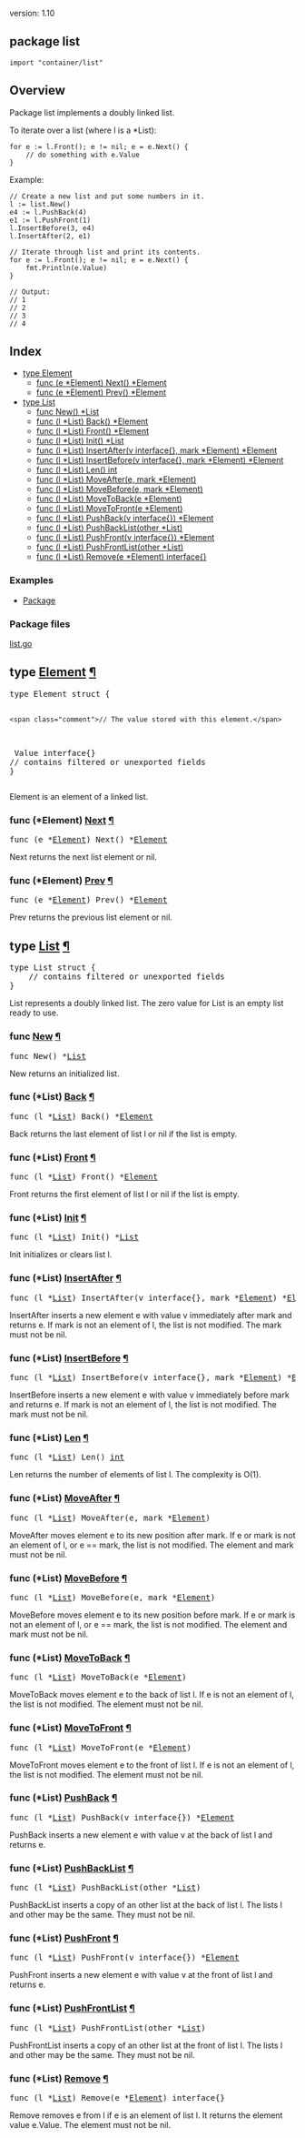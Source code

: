version: 1.10
## package list

  `import "container/list"`

## Overview

Package list implements a doubly linked list.

To iterate over a list (where l is a *List):

    for e := l.Front(); e != nil; e = e.Next() {
    	// do something with e.Value
    }

<a id="example"></a>
Example:

    // Create a new list and put some numbers in it.
    l := list.New()
    e4 := l.PushBack(4)
    e1 := l.PushFront(1)
    l.InsertBefore(3, e4)
    l.InsertAfter(2, e1)

    // Iterate through list and print its contents.
    for e := l.Front(); e != nil; e = e.Next() {
        fmt.Println(e.Value)
    }

    // Output:
    // 1
    // 2
    // 3
    // 4

## Index

- [type Element](#Element)
  - [func (e *Element) Next() *Element](#Element.Next)
  - [func (e *Element) Prev() *Element](#Element.Prev)
- [type List](#List)
  - [func New() *List](#New)
  - [func (l *List) Back() *Element](#List.Back)
  - [func (l *List) Front() *Element](#List.Front)
  - [func (l *List) Init() *List](#List.Init)
  - [func (l *List) InsertAfter(v interface{}, mark *Element) *Element](#List.InsertAfter)
  - [func (l *List) InsertBefore(v interface{}, mark *Element) *Element](#List.InsertBefore)
  - [func (l *List) Len() int](#List.Len)
  - [func (l *List) MoveAfter(e, mark *Element)](#List.MoveAfter)
  - [func (l *List) MoveBefore(e, mark *Element)](#List.MoveBefore)
  - [func (l *List) MoveToBack(e *Element)](#List.MoveToBack)
  - [func (l *List) MoveToFront(e *Element)](#List.MoveToFront)
  - [func (l *List) PushBack(v interface{}) *Element](#List.PushBack)
  - [func (l *List) PushBackList(other *List)](#List.PushBackList)
  - [func (l *List) PushFront(v interface{}) *Element](#List.PushFront)
  - [func (l *List) PushFrontList(other *List)](#List.PushFrontList)
  - [func (l *List) Remove(e *Element) interface{}](#List.Remove)

### Examples

- [Package](#example)

### Package files
 [list.go](//github.com/golang/go/blob/2ea7d3461bb41d0ae12b56ee52d43314bcdb97f9/src/container/list/list.go)

<h2 id="Element">type <a href="//github.com/golang/go/blob/2ea7d3461bb41d0ae12b56ee52d43314bcdb97f9/src/container/list/list.go#L5">Element</a>
    <a href="#Element">¶</a></h2>
<pre>type Element struct {

    <span class="comment">// The value stored with this element.</span>
<span id="Element.Value"></span>    Value interface{}
    <span class="comment">// contains filtered or unexported fields</span>
}</pre>

Element is an element of a linked list.

<h3 id="Element.Next">func (*Element) <a href="//github.com/golang/go/blob/2ea7d3461bb41d0ae12b56ee52d43314bcdb97f9/src/container/list/list.go#L21">Next</a>
    <a href="#Element.Next">¶</a></h3>
<pre>func (e *<a href="#Element">Element</a>) Next() *<a href="#Element">Element</a></pre>

Next returns the next list element or nil.

<h3 id="Element.Prev">func (*Element) <a href="//github.com/golang/go/blob/2ea7d3461bb41d0ae12b56ee52d43314bcdb97f9/src/container/list/list.go#L29">Prev</a>
    <a href="#Element.Prev">¶</a></h3>
<pre>func (e *<a href="#Element">Element</a>) Prev() *<a href="#Element">Element</a></pre>

Prev returns the previous list element or nil.

<h2 id="List">type <a href="//github.com/golang/go/blob/2ea7d3461bb41d0ae12b56ee52d43314bcdb97f9/src/container/list/list.go#L38">List</a>
    <a href="#List">¶</a></h2>
<pre>type List struct {
    <span class="comment">// contains filtered or unexported fields</span>
}</pre>

List represents a doubly linked list. The zero value for List is an empty list
ready to use.

<h3 id="New">func <a href="//github.com/golang/go/blob/2ea7d3461bb41d0ae12b56ee52d43314bcdb97f9/src/container/list/list.go#L52">New</a>
    <a href="#New">¶</a></h3>
<pre>func New() *<a href="#List">List</a></pre>

New returns an initialized list.

<h3 id="List.Back">func (*List) <a href="//github.com/golang/go/blob/2ea7d3461bb41d0ae12b56ee52d43314bcdb97f9/src/container/list/list.go#L67">Back</a>
    <a href="#List.Back">¶</a></h3>
<pre>func (l *<a href="#List">List</a>) Back() *<a href="#Element">Element</a></pre>

Back returns the last element of list l or nil if the list is empty.

<h3 id="List.Front">func (*List) <a href="//github.com/golang/go/blob/2ea7d3461bb41d0ae12b56ee52d43314bcdb97f9/src/container/list/list.go#L59">Front</a>
    <a href="#List.Front">¶</a></h3>
<pre>func (l *<a href="#List">List</a>) Front() *<a href="#Element">Element</a></pre>

Front returns the first element of list l or nil if the list is empty.

<h3 id="List.Init">func (*List) <a href="//github.com/golang/go/blob/2ea7d3461bb41d0ae12b56ee52d43314bcdb97f9/src/container/list/list.go#L44">Init</a>
    <a href="#List.Init">¶</a></h3>
<pre>func (l *<a href="#List">List</a>) Init() *<a href="#List">List</a></pre>

Init initializes or clears list l.

<h3 id="List.InsertAfter">func (*List) <a href="//github.com/golang/go/blob/2ea7d3461bb41d0ae12b56ee52d43314bcdb97f9/src/container/list/list.go#L147">InsertAfter</a>
    <a href="#List.InsertAfter">¶</a></h3>
<pre>func (l *<a href="#List">List</a>) InsertAfter(v interface{}, mark *<a href="#Element">Element</a>) *<a href="#Element">Element</a></pre>

InsertAfter inserts a new element e with value v immediately after mark and
returns e. If mark is not an element of l, the list is not modified. The mark
must not be nil.

<h3 id="List.InsertBefore">func (*List) <a href="//github.com/golang/go/blob/2ea7d3461bb41d0ae12b56ee52d43314bcdb97f9/src/container/list/list.go#L136">InsertBefore</a>
    <a href="#List.InsertBefore">¶</a></h3>
<pre>func (l *<a href="#List">List</a>) InsertBefore(v interface{}, mark *<a href="#Element">Element</a>) *<a href="#Element">Element</a></pre>

InsertBefore inserts a new element e with value v immediately before mark and
returns e. If mark is not an element of l, the list is not modified. The mark
must not be nil.

<h3 id="List.Len">func (*List) <a href="//github.com/golang/go/blob/2ea7d3461bb41d0ae12b56ee52d43314bcdb97f9/src/container/list/list.go#L56">Len</a>
    <a href="#List.Len">¶</a></h3>
<pre>func (l *<a href="#List">List</a>) Len() <a href="/builtin/#int">int</a></pre>

Len returns the number of elements of list l. The complexity is O(1).

<h3 id="List.MoveAfter">func (*List) <a href="//github.com/golang/go/blob/2ea7d3461bb41d0ae12b56ee52d43314bcdb97f9/src/container/list/list.go#L190">MoveAfter</a>
    <a href="#List.MoveAfter">¶</a></h3>
<pre>func (l *<a href="#List">List</a>) MoveAfter(e, mark *<a href="#Element">Element</a>)</pre>

MoveAfter moves element e to its new position after mark. If e or mark is not an
element of l, or e == mark, the list is not modified. The element and mark must
not be nil.

<h3 id="List.MoveBefore">func (*List) <a href="//github.com/golang/go/blob/2ea7d3461bb41d0ae12b56ee52d43314bcdb97f9/src/container/list/list.go#L180">MoveBefore</a>
    <a href="#List.MoveBefore">¶</a></h3>
<pre>func (l *<a href="#List">List</a>) MoveBefore(e, mark *<a href="#Element">Element</a>)</pre>

MoveBefore moves element e to its new position before mark. If e or mark is not
an element of l, or e == mark, the list is not modified. The element and mark
must not be nil.

<h3 id="List.MoveToBack">func (*List) <a href="//github.com/golang/go/blob/2ea7d3461bb41d0ae12b56ee52d43314bcdb97f9/src/container/list/list.go#L169">MoveToBack</a>
    <a href="#List.MoveToBack">¶</a></h3>
<pre>func (l *<a href="#List">List</a>) MoveToBack(e *<a href="#Element">Element</a>)</pre>

MoveToBack moves element e to the back of list l. If e is not an element of l,
the list is not modified. The element must not be nil.

<h3 id="List.MoveToFront">func (*List) <a href="//github.com/golang/go/blob/2ea7d3461bb41d0ae12b56ee52d43314bcdb97f9/src/container/list/list.go#L158">MoveToFront</a>
    <a href="#List.MoveToFront">¶</a></h3>
<pre>func (l *<a href="#List">List</a>) MoveToFront(e *<a href="#Element">Element</a>)</pre>

MoveToFront moves element e to the front of list l. If e is not an element of l,
the list is not modified. The element must not be nil.

<h3 id="List.PushBack">func (*List) <a href="//github.com/golang/go/blob/2ea7d3461bb41d0ae12b56ee52d43314bcdb97f9/src/container/list/list.go#L128">PushBack</a>
    <a href="#List.PushBack">¶</a></h3>
<pre>func (l *<a href="#List">List</a>) PushBack(v interface{}) *<a href="#Element">Element</a></pre>

PushBack inserts a new element e with value v at the back of list l and returns
e.

<h3 id="List.PushBackList">func (*List) <a href="//github.com/golang/go/blob/2ea7d3461bb41d0ae12b56ee52d43314bcdb97f9/src/container/list/list.go#L199">PushBackList</a>
    <a href="#List.PushBackList">¶</a></h3>
<pre>func (l *<a href="#List">List</a>) PushBackList(other *<a href="#List">List</a>)</pre>

PushBackList inserts a copy of an other list at the back of list l. The lists l
and other may be the same. They must not be nil.

<h3 id="List.PushFront">func (*List) <a href="//github.com/golang/go/blob/2ea7d3461bb41d0ae12b56ee52d43314bcdb97f9/src/container/list/list.go#L122">PushFront</a>
    <a href="#List.PushFront">¶</a></h3>
<pre>func (l *<a href="#List">List</a>) PushFront(v interface{}) *<a href="#Element">Element</a></pre>

PushFront inserts a new element e with value v at the front of list l and
returns e.

<h3 id="List.PushFrontList">func (*List) <a href="//github.com/golang/go/blob/2ea7d3461bb41d0ae12b56ee52d43314bcdb97f9/src/container/list/list.go#L208">PushFrontList</a>
    <a href="#List.PushFrontList">¶</a></h3>
<pre>func (l *<a href="#List">List</a>) PushFrontList(other *<a href="#List">List</a>)</pre>

PushFrontList inserts a copy of an other list at the front of list l. The lists
l and other may be the same. They must not be nil.

<h3 id="List.Remove">func (*List) <a href="//github.com/golang/go/blob/2ea7d3461bb41d0ae12b56ee52d43314bcdb97f9/src/container/list/list.go#L112">Remove</a>
    <a href="#List.Remove">¶</a></h3>
<pre>func (l *<a href="#List">List</a>) Remove(e *<a href="#Element">Element</a>) interface{}</pre>

Remove removes e from l if e is an element of list l. It returns the element
value e.Value. The element must not be nil.


